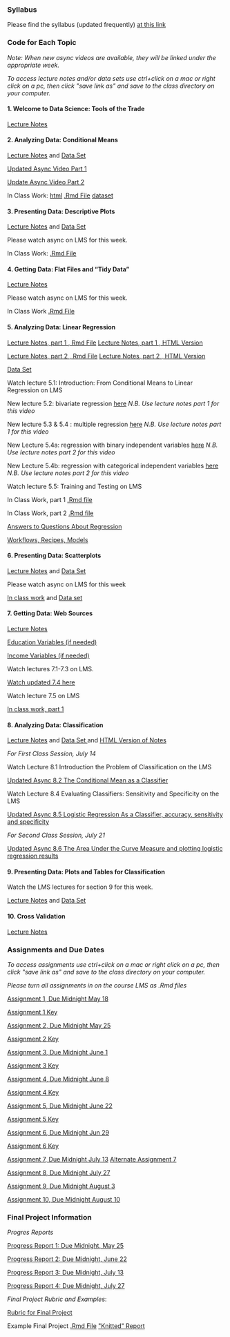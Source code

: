 ### Syllabus

Please find the syllabus (updated frequently) [at this link](https://raw.githack.com/wdoyle42/ll0_8200_summer_21/main/LLO-8200-Syllabus.html)

### Code for Each Topic 

*Note: When new async videos are available, they will be linked under the appropriate week.*

*To access lecture notes and/or data sets use ctrl+click on a mac or right click on a pc, then click "save link as" and save to the class directory on your computer.*

#### 1\. Welcome to Data Science: Tools of the Trade

[Lecture Notes](https://raw.githack.com/wdoyle42/ll0_8200_summer_21/main/01-intro.Rmd)  

#### 2\. Analyzing Data: Conditional Means

[Lecture Notes](https://raw.githack.com/wdoyle42/ll0_8200_summer_21/main/02-conditional_means.Rmd) and [Data Set](https://github.com/wdoyle42/ll0_8200_summer_21/raw/main/sc_debt.Rds)  

[Updated Async Video Part 1](https://youtu.be/NQtvxw9CNCU)

[Update Async Video Part 2](https://youtu.be/K3f-5fb-lL0)

In Class Work: [html](https://raw.githack.com/wdoyle42/ll0_8200_summer_21/main/02-conditional-means-inclass.html) [.Rmd File](https://github.com/wdoyle42/ll0_8200_summer_21/raw/main/02-conditional-means-inclass.Rmd) [dataset](https://raw.githack.com/wdoyle42/ll0_8200_summer_21/main/caschool.rdata)

#### 3\. Presenting Data: Descriptive Plots

[Lecture Notes](https://github.com/wdoyle42/ll0_8200_summer_21/raw/main/03-plot_means.Rmd) and  [Data Set](https://github.com/wdoyle42/ll0_8200_summer_21/raw/main/attrition.Rdata)  

Please watch async on LMS for this week. 

In Class Work: [.Rmd File](https://github.com/wdoyle42/ll0_8200_summer_21/raw/main/03-plot-means-inclass.Rmd)

#### 4\. Getting Data: Flat Files and “Tidy Data” 

[Lecture Notes](https://github.com/wdoyle42/ll0_8200_summer_21/raw/main/04-flat_data.Rmd) 

Please watch async on LMS for this week. 

In Class Work [.Rmd File](https://github.com/wdoyle42/ll0_8200_summer_21/raw/main/04-flat-data-inclass.Rmd)

#### 5\. Analyzing Data: Linear Regression

[Lecture Notes, part 1 , Rmd File](https://github.com/wdoyle42/ll0_8200_summer_21/raw/main/05-regression.Rmd)
[Lecture Notes, part 1 , HTML Version](https://raw.githack.com/wdoyle42/ll0_8200_summer_21/main/05-regression.html)


[Lecture Notes, part 2 , Rmd File](https://github.com/wdoyle42/ll0_8200_summer_21/raw/main/05-regression-2.Rmd)
[Lecture Notes, part 2 , HTML Version](https://raw.githack.com/wdoyle42/ll0_8200_summer_21/main/05-regression-2.html)


[Data Set](https://github.com/wdoyle42/ll0_8200_summer_21/raw/main/area_data.Rds)

Watch lecture 5.1: Introduction: From Conditional Means to Linear Regression on LMS

New lecture 5.2: bivariate regression [here](https://youtu.be/8P5CLj5Vy70) *N.B. Use lecture notes part 1 for this video*

New lecture 5.3 & 5.4 : multiple regression [here](https://youtu.be/6s5__DICHDg) *N.B. Use lecture notes part 1 for this video*

New Lecture 5.4a: regression with binary independent variables [here](https://youtu.be/llfHYO_MujY) *N.B. Use lecture notes part 2 for this video*

New Lecture 5.4b: regression with categorical independent variables [here](https://youtu.be/hm33VbjQZMY) *N.B. Use lecture notes part 2 for this video*

Watch lecture 5.5: Training and Testing on LMS

In Class Work, part 1 [.Rmd file](https://github.com/wdoyle42/ll0_8200_summer_21/raw/main/05-regression-inclass-1.Rmd)

In Class Work, part 2 [.Rmd file](https://github.com/wdoyle42/ll0_8200_summer_21/raw/main/05-regression-inclass-2.Rmd)

[Answers to Questions About Regression](https://docs.google.com/document/d/1oI0oGssiwMyBo9rRfnJn9OEbQdmhLr_SGXibpzqpWFM/edit)

[Workflows, Recipes, Models](https://docs.google.com/document/d/1sHU7i1eULDPc2FUSqJBaZFczoZ1Z6UqSsTNpNE0gzC4/edit?usp=sharing)


#### 6\. Presenting Data: Scatterplots

[Lecture Notes](https://github.com/wdoyle42/ll0_8200_summer_21/raw/main/06-scatterplots.Rmd)  and
[Data Set](https://github.com/wdoyle42/ll0_8200_summer_21/raw/main/els.Rdata)

Please watch async on LMS for this week

[In class work](https://github.com/wdoyle42/ll0_8200_summer_21/raw/main/06-scatterplots_inclass.Rmd) and 
[Data set](https://github.com/wdoyle42/ll0_8200_summer_21/raw/main/cex.RData)

#### 7\. Getting Data: Web Sources 

[Lecture Notes](https://github.com/wdoyle42/ll0_8200_summer_21/raw/main/07-webscraping.Rmd)

[Education Variables (if needed)](https://github.com/wdoyle42/ll0_8200_summer_21/raw/main/educ_vars.Rdata)

[Income Variables (if needed)](https://github.com/wdoyle42/ll0_8200_summer_21/raw/main/income_vars.Rdata)

Watch lectures 7.1-7.3 on LMS. 

[Watch updated 7.4 here](https://www.youtube.com/watch?v=NHbs55PTb-g)

Watch lecture 7.5 on LMS

[In class work, part 1](https://github.com/wdoyle42/ll0_8200_summer_21/raw/main/07-webscraping-inclass-part-1.Rmd)

#### 8\. Analyzing Data: Classification  

[Lecture Notes](https://github.com/wdoyle42/ll0_8200_summer_21/raw/main/08-classification.Rmd) and [Data Set ](https://github.com/wdoyle42/ll0_8200_summer_21/raw/main/za.Rdata) and [HTML Version of Notes](https://raw.githack.com/wdoyle42/ll0_8200_summer_21/main/08-classification.html)

*For First Class Session, July 14*

Watch Lecture 8.1 Introduction the Problem of Classification on the LMS

[Updated Async 8.2 The Conditional Mean as a Classifier](https://youtu.be/IIEvyvsVO7Q)

Watch Lecture 8.4 Evaluating Classifiers: Sensitivity and Specificity on the LMS

[Updated Async 8.5 Logistic Regression As a Classifier, accuracy, sensitivity and specificity](https://youtu.be/KbmEJkslBeE)

*For Second Class Session, July 21*

[Updated Async 8.6 The Area Under the Curve Measure and plotting logistic regression results](https://youtu.be/IhCJOZJv_O8)


#### 9\. Presenting Data: Plots and Tables for Classification  

Watch the LMS lectures for section 9 for this week. 

[Lecture Notes](https://github.com/wdoyle42/ll0_8200_summer_21/raw/main/09-plots_classification.Rmd) and [Data Set](https://github.com/wdoyle42/ll0_8200_summer_21/raw/main/za.Rdata)


#### 10\. Cross Validation  
[Lecture Notes](https://github.com/wdoyle42/ll0_8200_summer_21/raw/main/10-cross_validation.Rmd) 


### Assignments and Due Dates

*To access assignments use ctrl+click on a mac or right click on a pc, then click "save link as" and save to the class directory on your computer.*

*Please turn all assignments in on the course LMS as .Rmd files*

[Assignment 1, Due Midnight May 18](https://raw.githack.com/wdoyle42/ll0_8200_summer_21/main/01-assignment.Rmd)

[Assignment 1 Key](https://github.com/wdoyle42/ll0_8200_summer_21/raw/main/01-assignment-key.Rmd)

[Assignment 2, Due Midnight May 25](https://github.com/wdoyle42/ll0_8200_summer_21/raw/main/02-assignment.Rmd)

[Assignment 2 Key](https://github.com/wdoyle42/ll0_8200_summer_21/raw/main/02-assignment-key.Rmd)

[Assignment 3, Due Midnight June 1](https://github.com/wdoyle42/ll0_8200_summer_21/raw/main/03-assignment.Rmd)

[Assignment 3 Key](https://github.com/wdoyle42/ll0_8200_summer_21/raw/main/03-assignment-key.Rmd)

[Assignment 4, Due Midnight June 8](https://github.com/wdoyle42/ll0_8200_summer_21/raw/main/04-assignment.Rmd)

[Assignment 4 Key](https://github.com/wdoyle42/ll0_8200_summer_21/raw/main/04-assignment-key.Rmd)

[Assignment 5, Due Midnight June 22](https://github.com/wdoyle42/ll0_8200_summer_21/raw/main/05-assignment.Rmd)

[Assignment 5 Key](https://github.com/wdoyle42/ll0_8200_summer_21/raw/main/05-assignment-key.Rmd)

[Assignment 6, Due Midnight Jun 29](https://github.com/wdoyle42/ll0_8200_summer_21/raw/main/06-assignment.Rmd)

[Assignment 6 Key](https://github.com/wdoyle42/ll0_8200_summer_21/raw/main/06-assignment-key.Rmd)

[Assignment 7, Due Midnight July 13](https://github.com/wdoyle42/ll0_8200_summer_21/raw/main/07-assignment.Rmd)
[Alternate Assignment 7](https://github.com/wdoyle42/ll0_8200_summer_21/raw/main/07-assignment-alternate.Rmd)

[Assignment 8, Due Midnight July 27](https://github.com/wdoyle42/ll0_8200_summer_21/raw/main/08-assignment.Rmd)

[Assignment 9, Due Midnight August 3](https://github.com/wdoyle42/ll0_8200_summer_21/raw/main/09-assignment.Rmd)

[Assignment 10, Due Midnight August 10](https://github.com/wdoyle42/ll0_8200_summer_21/raw/main/10-assignment.Rmd)

### Final Project Information

*Progres Reports*

[Progress Report 1: Due  Midnight, May 25](https://github.com/wdoyle42/ll0_8200_summer_21/raw/main/01-progress-report.Rmd)

[Progress Report 2: Due Midnight, June 22](https://github.com/wdoyle42/ll0_8200_summer_21/raw/main/02-progress-report.Rmd)

[Progress Report 3: Due Midnight, July 13](https://github.com/wdoyle42/ll0_8200_summer_21/raw/main/03-progress-report.Rmd)

[Progress Report 4: Due Midnight, July 27](https://github.com/wdoyle42/ll0_8200_summer_21/raw/main/04-progress-report.Rmd)

*Final Project Rubric and Examples*: 

[Rubric for Final Project](https://github.com/wdoyle42/ll0_8200_summer_21/blob/main/final_project_rubric.md)

Example Final Project [.Rmd File](https://github.com/wdoyle42/ll0_8200_summer_21/raw/main/example_report.Rmd)  ["Knitted" Report](https://raw.githack.com/wdoyle42/ll0_8200_summer_21/main/example_report.html)

